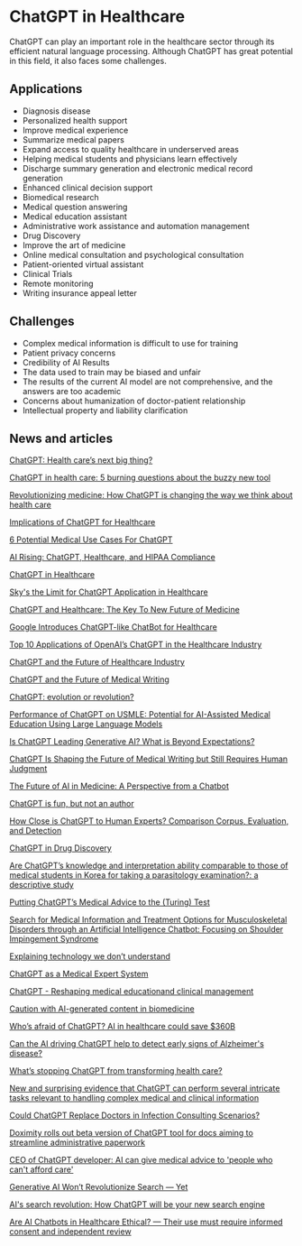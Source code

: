 # ChatGPT in Healthcare

ChatGPT can play an important role in the healthcare sector through its efficient natural language processing. Although ChatGPT has great potential in this field, it also faces some challenges.

## Applications

- Diagnosis disease
- Personalized health support
- Improve medical experience
- Summarize medical papers
- Expand access to quality healthcare in underserved areas
- Helping medical students and physicians learn effectively
- Discharge summary generation and electronic medical record generation
- Enhanced clinical decision support
- Biomedical research
- Medical question answering
- Medical education assistant
- Administrative work assistance and automation management
- Drug Discovery
- Improve the art of medicine
- Online medical consultation and psychological consultation
- Patient-oriented virtual assistant
- Clinical Trials
- Remote monitoring
- Writing insurance appeal letter

## Challenges

- Complex medical information is difficult to use for training
- Patient privacy concerns
- Credibility of AI Results
- The data used to train may be biased and unfair
- The results of the current AI model are not comprehensive, and the answers are too academic
- Concerns about humanization of doctor-patient relationship
- Intellectual property and liability clarification


## News and articles

[ChatGPT: Health care’s next big thing?](https://www.medicaleconomics.com/view/chatgpt-health-care-s-next-big-thing-)

[ChatGPT in health care: 5 burning questions about the buzzy new tool](https://www.statnews.com/2023/01/26/chatgpt-health-care-science-hospitals/)

[Revolutionizing medicine: How ChatGPT is changing the way we think about health care](https://www.kevinmd.com/2023/01/revolutionizing-medicine-how-chatgpt-is-changing-the-way-we-think-about-health-care.html)

[Implications of ChatGPT for Healthcare](https://www.abstractivehealth.com/implications-of-chatgpt-for-healthcare)

[6 Potential Medical Use Cases For ChatGPT](https://medicalfuturist.com/6-potential-medical-use-cases-for-chatgpt/)

[AI Rising: ChatGPT, Healthcare, and HIPAA Compliance](https://compliancy-group.com/hipaa-and-chatgpt/)

[ChatGPT in Healthcare](https://medium.com/tech-guides/chatgpt-in-healthcare-c0cccb1a59bc )

[Sky's the Limit for ChatGPT Application in Healthcare](https://www.biospectrumindia.com/views/98/22545/skys-the-limit-for-chatgpt-application-in-healthcare.html)

[ChatGPT and Healthcare: The Key To New Future of Medicine ](https://www.amazon.com/ChatGPT-Healthcare-Key-Future-Medicine/dp/B0BRM2712J)

[Google Introduces ChatGPT-like ChatBot for Healthcare](https://analyticsindiamag.com/google-introduces-chatgpt-like-model-for-healthcare/)

[Top 10 Applications of OpenAI’s ChatGPT in the Healthcare Industry](https://www.analyticsinsight.net/top-10-applications-of-openais-chatgpt-in-the-healthcare-industry/)

[ChatGPT and the Future of Healthcare Industry](https://medicalchannelasia.com/chatgpt-and-the-future-of-healthcare-industry/ )

[ChatGPT and the Future of Medical Writing](https://pubs.rsna.org/doi/full/10.1148/radiol.223312)

[ChatGPT: evolution or revolution?](https://link.springer.com/article/10.1007/s11019-023-10136-0)

[Performance of ChatGPT on USMLE: Potential for AI-Assisted Medical Education Using Large Language Models](https://www.medrxiv.org/content/10.1101/2022.12.19.22283643v2)

[Is ChatGPT Leading Generative AI? What is Beyond Expectations?](https://papers.ssrn.com/sol3/papers.cfm?abstract_id=4341500)

[ChatGPT Is Shaping the Future of Medical Writing but Still Requires Human Judgment](https://pubs.rsna.org/doi/full/10.1148/radiol.230171)

[The Future of AI in Medicine: A Perspective from a Chatbot](https://link.springer.com/article/10.1007/s10439-022-03121-w)

[ChatGPT is fun, but not an author](https://www.science.org/doi/full/10.1126/science.adg7879)

[How Close is ChatGPT to Human Experts? Comparison Corpus, Evaluation, and Detection](https://arxiv.org/abs/2301.07597)

[ChatGPT in Drug Discovery](https://chemrxiv.org/engage/chemrxiv/article-details/63d56c13ae221ab9b240932f)

[Are ChatGPT’s knowledge and interpretation ability comparable to those of medical students in Korea for taking a parasitology examination?: a descriptive study](https://www.jeehp.org/journal/view.php?number=465)

[Putting ChatGPT’s Medical Advice to the (Turing) Test](https://www.medrxiv.org/content/10.1101/2023.01.23.23284735v2)

[Search for Medical Information and Treatment Options for Musculoskeletal Disorders through an Artificial Intelligence Chatbot: Focusing on Shoulder Impingement Syndrome](https://www.medrxiv.org/content/10.1101/2022.12.16.22283512v2)

[Explaining technology we don’t understand](https://ieeexplore.ieee.org/abstract/document/10032112)

[ChatGPT as a Medical Expert System](https://sciencebasedmedicine.org/chatgpt-as-a-medical-expert-system/)

[ChatGPT - Reshaping medical educationand clinical management](https://www.pjms.org.pk/index.php/pjms/article/view/7653/1673)

[Caution with AI-generated content in biomedicine](https://www.nature.com/articles/d41591-023-00014-w)

[Who’s afraid of ChatGPT? AI in healthcare could save $360B](https://www.mmm-online.com/home/channel/whos-afraid-of-chatgpt-ai-in-healthcare-could-save-360b/)

[Can the AI driving ChatGPT help to detect early signs of Alzheimer's disease?](https://www.sciencedaily.com/releases/2022/12/221222162415.htm)

[What’s stopping ChatGPT from transforming health care?](https://www.medicaleconomics.com/view/what-s-stopping-chatgpt-from-transforming-health-care-)

[New and surprising evidence that ChatGPT can perform several intricate tasks relevant to handling complex medical and clinical information](https://www.news-medical.net/news/20230213/New-and-surprising-evidence-that-ChatGPT-can-perform-several-intricate-tasks-relevant-to-handling-complex-medical-and-clinical-information.aspx)

[Could ChatGPT Replace Doctors in Infection Consulting Scenarios?](https://neurosciencenews.com/chatgpt-ai-medicine-22537/)


[Doximity rolls out beta version of ChatGPT tool for docs aiming to streamline administrative paperwork](https://www.fiercehealthcare.com/health-tech/doximity-rolls-out-beta-version-chatgpt-tool-docs-aiming-streamline-administrative)

[CEO of ChatGPT developer: AI can give medical advice to 'people who can't afford care'](https://www.beckershospitalreview.com/digital-health/ceo-of-chatgpt-developer-ai-can-give-medical-advice-to-people-who-cant-afford-care.html)

[Generative AI Won’t Revolutionize Search — Yet](https://hbr.org/2023/02/generative-ai-wont-revolutionize-search-yet)

[AI's search revolution: How ChatGPT will be your new search engine](https://www.gzeromedia.com/gzero-world-clips/ai-search-revolution-how-chatgpt-will-be-your-new-search-engine)

[Are AI Chatbots in Healthcare Ethical? — Their use must require informed consent and independent review](https://www.medpagetoday.com/opinion/second-opinions/102987)


